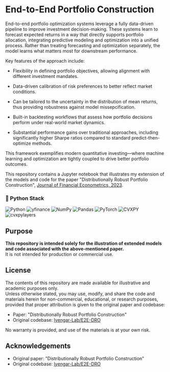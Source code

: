 # End-to-End Portfolio Construction
	
End-to-end portfolio optimization systems leverage a fully data-driven pipeline to improve investment decision-making. These systems learn to forecast expected returns in a way that directly supports portfolio allocation, integrating predictive modeling and optimization into a unified process. Rather than treating forecasting and optimization separately, the model learns what matters most for downstream performance.

Key features of the approach include:

- Flexibility in defining portfolio objectives, allowing alignment with different investment mandates.

- Data-driven calibration of risk preferences to better reflect market conditions.

- Can be tailored to the uncertainty in the distribution of mean returns, thus providing robustness against model missepcification.

- Built-in backtesting workflows that assess how portfolio decisions perform under real-world market dynamics.

- Substantial performance gains over traditional approaches, including significantly higher Sharpe ratios compared to standard predict-then-optimize methods.

This framework exemplifies modern quantitative investing—where machine learning and optimization are tightly coupled to drive better portfolio outcomes.

This repository contains a Jupyter notebook that illustrates my extension of the models and code for the paper "Distributionally Robust Portfolio Construction", [Journal of Financial Econometrics, 2023](https://www.tandfonline.com/doi/full/10.1080/14697688.2023.2236148).

### 🐍 Python Stack

![Python](https://img.shields.io/badge/Python-3776AB?logo=python&logoColor=white)
![yfinance](https://img.shields.io/badge/yfinance-003B71?logo=yahoo&logoColor=white)
![NumPy](https://img.shields.io/badge/NumPy-013243?logo=numpy&logoColor=white)
![Pandas](https://img.shields.io/badge/Pandas-150458?logo=pandas&logoColor=white)
![PyTorch](https://img.shields.io/badge/PyTorch-EE4C2C?logo=pytorch&logoColor=white)
![CVXPY](https://img.shields.io/badge/CVXPY-34495E?logo=python&logoColor=white)
![cvxpylayers](https://img.shields.io/badge/CVXPYLayers-2C3E50?logo=python&logoColor=white)


## Purpose

**This repository is intended solely for the illustration of extended models and code associated with the above-mentioned paper.**  
It is not intended for production or commercial use.

## License

The contents of this repository are made available for illustrative and academic purposes only.  
Unless otherwise stated, you may use, modify, and share the code and materials herein for non-commercial, educational, or research purposes, provided that proper attribution is given to the original paper and codebase:

- Paper: "Distributionally Robust Portfolio Construction"
- Original codebase: [Iyengar-Lab/E2E-DRO](https://github.com/Iyengar-Lab/E2E-DRO)

No warranty is provided, and use of the materials is at your own risk.

## Acknowledgements

- Original paper: "Distributionally Robust Portfolio Construction"
- Original codebase: [Iyengar-Lab/E2E-DRO](https://github.com/Iyengar-Lab/E2E-DRO)
